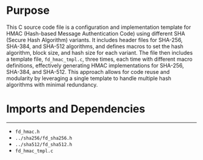 # Purpose
This C source code file is a configuration and implementation template for HMAC (Hash-based Message Authentication Code) using different SHA (Secure Hash Algorithm) variants. It includes header files for SHA-256, SHA-384, and SHA-512 algorithms, and defines macros to set the hash algorithm, block size, and hash size for each variant. The file then includes a template file, `fd_hmac_tmpl.c`, three times, each time with different macro definitions, effectively generating HMAC implementations for SHA-256, SHA-384, and SHA-512. This approach allows for code reuse and modularity by leveraging a single template to handle multiple hash algorithms with minimal redundancy.
# Imports and Dependencies

---
- `fd_hmac.h`
- `../sha256/fd_sha256.h`
- `../sha512/fd_sha512.h`
- `fd_hmac_tmpl.c`


